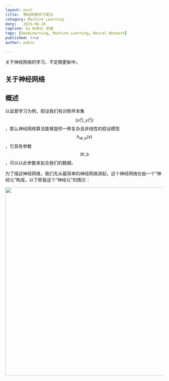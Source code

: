 ```yaml
---
layout: post
title:  神经网络学习笔记
category: Machine Learning
date:   2015-06-26
tagline: by WuBin 武斌
tags: [DeepLearning, Machine Learning, Neural Network]
published: true
author: wubin

---
```

关于神经网络的学习，不定期更新中。

<!--more-->

## 关于神经网络

## 概述

以监督学习为例，假设我们有训练样本集$$(x(^i),y(^i))$$，那么神经网络算法能够提供一种复杂且非线性的假设模型$$h_{W,b}(x)$$，它具有参数$$ W, b $$，可以以此参数来拟合我们的数据。

为了描述神经网络，我们先从最简单的神经网络讲起，这个神经网络仅由一个“神经元”构成，以下即是这个“神经元”的图示：

<img src="{{site.baseurl}}/images/post/2015-06-02/PythonOpenCV.gif" width="600"/>


